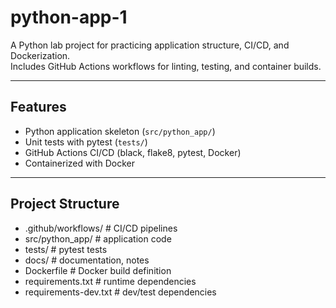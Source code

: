# python-app-1

A Python lab project for practicing application structure, CI/CD, and Dockerization.  
Includes GitHub Actions workflows for linting, testing, and container builds.

---

## Features
- Python application skeleton (`src/python_app/`)
- Unit tests with pytest (`tests/`)
- GitHub Actions CI/CD (black, flake8, pytest, Docker)
- Containerized with Docker

---

## Project Structure
- .github/workflows/ # CI/CD pipelines
- src/python_app/ # application code
- tests/ # pytest tests
- docs/ # documentation, notes
- Dockerfile # Docker build definition
- requirements.txt # runtime dependencies
- requirements-dev.txt # dev/test dependencies
